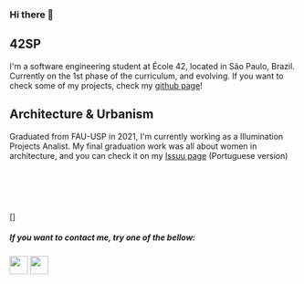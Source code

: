 ### Hi there 👋

## 42SP
I'm a software engineering student at École 42, located in São Paulo, Brazil.
Currently on the 1st phase of the curriculum, and evolving.
If you want to check some of my projects, check my [github page](https://ferfahl.github.io/)!

## Architecture & Urbanism
Graduated from FAU-USP in 2021, I'm currently working as a Illumination Projects Analist.
My final graduation work was all about women in architecture, and you can check it on my [Issuu page](https://issuu.com/fern_fahl/docs/tfg_representatividade_feminina_na_arquitetura_-_f) (Portuguese version)

[<img height="90" scr="https://github-readme-stats.vercel.app/api?username=ferfahl&show_icons=true&theme=transparent"/>] 
[<img height="90" scr="https://github-readme-stats.vercel.app/api/top-langs/?username=ferfahl&layout=compact&theme=transparent"/>](https://github.com/ferfahl/github-readme-stats")

##### If you want to contact me, try one of the bellow:
[<img height="32" width="32" src="https://i0.wp.com/solistica.com/wp-content/uploads/2019/10/linkedin.png" />](https://www.linkedin.com/in/fernanda-fahl/) [<img height="32" width="32" src="https://www.nicepng.com/png/detail/90-903914_e-mail-png-hd-round-email-icon-png.png" />](mailto:fe.alves.fahl@gmail.com?Subject=Contact%20me%21)
